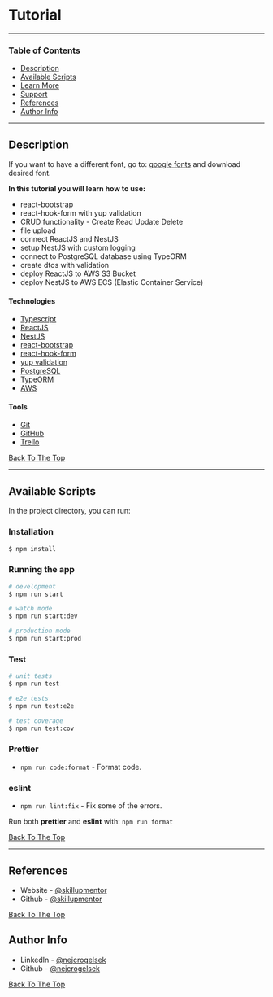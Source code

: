 # Tutorial

---

### Table of Contents

- [Description](#description)
- [Available Scripts](#available-scripts)
- [Learn More](#learn-more)
- [Support](#support)
- [References](#references)
- [Author Info](#author-info)

---

## Description

If you want to have a different font, go to: [google fonts](https://fonts.google.com/) and download desired font.

**In this tutorial you will learn how to use:**

- react-bootstrap
- react-hook-form with yup validation
- CRUD functionality - Create Read Update Delete
- file upload
- connect ReactJS and NestJS
- setup NestJS with custom logging
- connect to PostgreSQL database using TypeORM
- create dtos with validation
- deploy ReactJS to AWS S3 Bucket
- deploy NestJS to AWS ECS (Elastic Container Service)

#### Technologies

- [Typescript](https://www.typescriptlang.org/)
- [ReactJS](https://reactjs.org/)
- [NestJS](https://nestjs.com/)
- [react-bootstrap](https://react-bootstrap.github.io/getting-started/introduction)
- [react-hook-form](https://react-hook-form.com/)
- [yup validation](https://react-hook-form.com/advanced-usage#CustomHookwithResolver)
- [PostgreSQL](https://www.postgresql.org/)
- [TypeORM](https://typeorm.io/)
- [AWS](https://aws.amazon.com/)

#### Tools

- [Git](https://git-scm.com/)
- [GitHub](https://github.com/)
- [Trello](https://trello.com/)

[Back To The Top](#Tutorial)

---

## Available Scripts

In the project directory, you can run:

### Installation

```bash
$ npm install
```

### Running the app

```bash
# development
$ npm run start

# watch mode
$ npm run start:dev

# production mode
$ npm run start:prod
```

### Test

```bash
# unit tests
$ npm run test

# e2e tests
$ npm run test:e2e

# test coverage
$ npm run test:cov
```

### Prettier

- `npm run code:format` - Format code.

### eslint

- `npm run lint:fix` - Fix some of the errors.

Run both **prettier** and **eslint** with: `npm run format`

[Back To The Top](#Tutorial)

---

## References

- Website - [@skillupmentor](https://skillupmentor.com/)
- Github - [@skillupmentor](https://github.com/skillupmentor)

[Back To The Top](#Tutorial)

## Author Info

- LinkedIn - [@nejcrogelsek](https://www.linkedin.com/in/nejcrogelsek/)
- Github - [@nejcrogelsek](https://github.com/nejcrogelsek)

[Back To The Top](#Tutorial)
